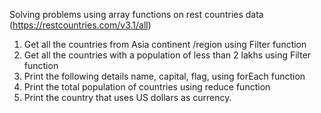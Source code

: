 Solving problems using array functions on rest countries data (https://restcountries.com/v3.1/all)
  1. Get all the countries from Asia continent /region using Filter function
  2. Get all the countries with a population of less than 2 lakhs using Filter function
  3. Print the following details name, capital, flag, using forEach function
  4. Print the total population of countries using reduce function
  5. Print the country that uses US dollars as currency.
